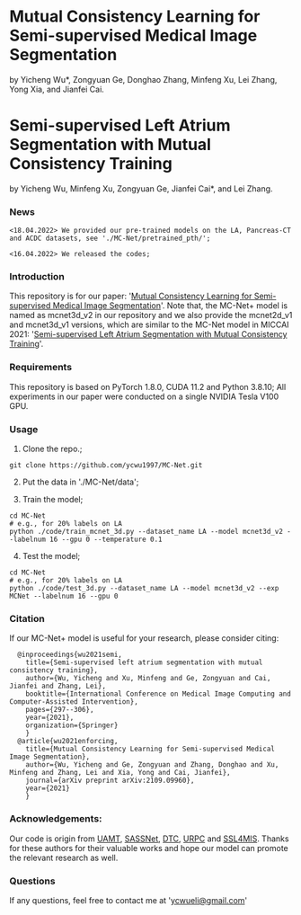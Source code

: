 # Mutual Consistency Learning for Semi-supervised Medical Image Segmentation
by Yicheng Wu*, Zongyuan Ge, Donghao Zhang, Minfeng Xu, Lei Zhang, Yong Xia, and Jianfei Cai. 
# Semi-supervised Left Atrium Segmentation with Mutual Consistency Training
by Yicheng Wu, Minfeng Xu, Zongyuan Ge, Jianfei Cai*, and Lei Zhang.

### News
```
<18.04.2022> We provided our pre-trained models on the LA, Pancreas-CT and ACDC datasets, see './MC-Net/pretrained_pth/';
```
```
<16.04.2022> We released the codes;
```
### Introduction
This repository is for our paper: '[Mutual Consistency Learning for Semi-supervised Medical Image Segmentation](https://arxiv.org/pdf/2109.09960.pdf)'. Note that, the MC-Net+ model is named as mcnet3d_v2 in our repository and we also provide the mcnet2d_v1 and mcnet3d_v1 versions, which are similar to the MC-Net model in MICCAI 2021: '[Semi-supervised Left Atrium Segmentation with Mutual Consistency Training](https://doi.org/10.1007/978-3-030-87196-3_28)'.

### Requirements
This repository is based on PyTorch 1.8.0, CUDA 11.2 and Python 3.8.10; All experiments in our paper were conducted on a single NVIDIA Tesla V100 GPU.
### Usage
1. Clone the repo.;
```
git clone https://github.com/ycwu1997/MC-Net.git
```
2. Put the data in './MC-Net/data';

3. Train the model;
```
cd MC-Net
# e.g., for 20% labels on LA
python ./code/train_mcnet_3d.py --dataset_name LA --model mcnet3d_v2 --labelnum 16 --gpu 0 --temperature 0.1
```
4. Test the model;
```
cd MC-Net
# e.g., for 20% labels on LA
python ./code/test_3d.py --dataset_name LA --model mcnet3d_v2 --exp MCNet --labelnum 16 --gpu 0
```

### Citation
If our MC-Net+ model is useful for your research, please consider citing:

      @inproceedings{wu2021semi,
        title={Semi-supervised left atrium segmentation with mutual consistency training},
        author={Wu, Yicheng and Xu, Minfeng and Ge, Zongyuan and Cai, Jianfei and Zhang, Lei},
        booktitle={International Conference on Medical Image Computing and Computer-Assisted Intervention},
        pages={297--306},
        year={2021},
        organization={Springer}
        }
      @article{wu2021enforcing,
        title={Mutual Consistency Learning for Semi-supervised Medical Image Segmentation},
        author={Wu, Yicheng and Ge, Zongyuan and Zhang, Donghao and Xu, Minfeng and Zhang, Lei and Xia, Yong and Cai, Jianfei},
        journal={arXiv preprint arXiv:2109.09960},
        year={2021}
        }

### Acknowledgements:
Our code is origin from [UAMT](https://github.com/yulequan/UA-MT), [SASSNet](https://github.com/kleinzcy/SASSnet), [DTC](https://github.com/HiLab-git/DTC), [URPC](https://github.com/HiLab-git/SSL4MIS) and [SSL4MIS](https://github.com/HiLab-git/SSL4MIS). Thanks for these authors for their valuable works and hope our model can promote the relevant research as well.

### Questions
If any questions, feel free to contact me at 'ycwueli@gmail.com'
